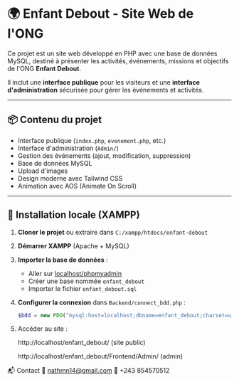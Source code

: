 # 🌍 Enfant Debout - Site Web de l'ONG

Ce projet est un site web développé en PHP avec une base de données MySQL, destiné à présenter les activités, événements, missions et objectifs de l'ONG **Enfant Debout**.

Il inclut une **interface publique** pour les visiteurs et une **interface d'administration** sécurisée pour gérer les événements et activités.

---

## 📦 Contenu du projet

- Interface publique (`index.php`, `evenement.php`, etc.)
- Interface d'administration (`Admin/`)
- Gestion des événements (ajout, modification, suppression)
- Base de données MySQL
- Upload d'images
- Design moderne avec Tailwind CSS
- Animation avec AOS (Animate On Scroll)

---

## 🔧 Installation locale (XAMPP)

1. **Cloner le projet** ou extraire dans `C:/xampp/htdocs/enfant-debout`
2. **Démarrer XAMPP** (Apache + MySQL)
3. **Importer la base de données** :
   - Aller sur [localhost/phpmyadmin](http://localhost/phpmyadmin)
   - Créer une base nommée `enfant_debout`
   - Importer le fichier `enfant_debout.sql`
4. **Configurer la connexion** dans `Backend/connect_bdd.php` :

   ```php
   $bdd = new PDO("mysql:host=localhost;dbname=enfant_debout;charset=utf8", "root", "");


5. Accéder au site :

    http://localhost/enfant_debout/ (site public)
    
    http://localhost/enfant_debout/Frontend/Admin/ (admin)



📬 Contact
📧 nathmn14@gmail.com
📱 +243 854570512

